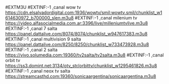 #EXTM3U
#EXTINF:-1 ,canal wow tv
https://cdn.elsalvadordigital.com:1936/wowtv/smil:wowtv.smil/chunklist_w1614630972_b700000_slen.m3u8
#EXTINF:-1 ,canal milenium tv
https://video.alfasocialmedia.com.ar:3396/live/milleniumtvlive.m3u8
#EXTINF:-1 ,canal 7 salta
https://panel.dattalive.com/8074/8074/chunklist_w947617383.m3u8
#EXTINF:-1 ,canal multivision 9 salta
https://panel.dattalive.com/8250/8250/chunklist_w733473928.m3u8
#EXTINF:-1 ,canal 2 salta
https://vivo.solumedia.com:19360/tv2salta/tv2salta.m3u8
#EXTINF:-1 ,canal orbit tv
https://ss3.domint.net:3134/otv_str/orbittv/chunklist_w1295461826.m3u8
#EXTINF:-1 ,canal neox tv salta
https://streamcasthd.com:19360/sonicaargentina/sonicaargentina.m3u8
